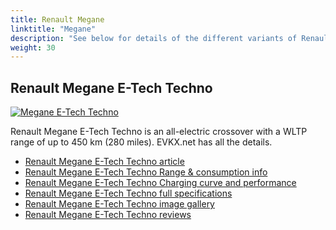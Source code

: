 ```yaml
---
title: Renault Megane
linktitle: "Megane"
description: "See below for details of the different variants of Renault Megane"
weight: 30
---
```

## Renault Megane E-Tech Techno

<a href="/models/renault/megane/megane_e-tech_techno/"><img src="https://media.evkx.net/multimedia/models/renault/megane/megane_e-tech_techno/main_1_st.jpeg" class="img-fluid" alt="Megane E-Tech Techno" ></a>

Renault Megane E-Tech Techno is an all-electric crossover with a WLTP range of up to 450 km (280 miles). EVKX.net has all the details. 

- [Renault Megane E-Tech Techno article](/models/renault/megane/megane_e-tech_techno/)
- [Renault Megane E-Tech Techno Range & consumption info](/models/renault/megane/megane_e-tech_techno/rangeandconsumption)
- [Renault Megane E-Tech Techno Charging curve and performance](/models/renault/megane/megane_e-tech_techno/chargingcurve)
- [Renault Megane E-Tech Techno full specifications](/models/renault/megane/megane_e-tech_techno/specifications)
- [Renault Megane E-Tech Techno image gallery](/models/renault/megane/megane_e-tech_techno/gallery)
- [Renault Megane E-Tech Techno reviews](/models/renault/megane/megane_e-tech_techno/reviews)

